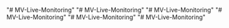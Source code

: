 "# MV-Live-Monitoring" 
"# MV-Live-Monitoring" 
"# MV-Live-Monitoring" 
"# MV-Live-Monitoring" 
"# MV-Live-Monitoring" 
"# MV-Live-Monitoring" 
